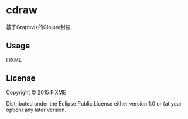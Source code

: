 # cdraw

基于Graphviz的Clojure封装

## Usage

FIXME

## License

Copyright © 2015 FIXME

Distributed under the Eclipse Public License either version 1.0 or (at
your option) any later version.
